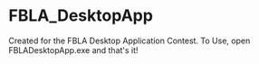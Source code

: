 # FBLA_DesktopApp
Created for the FBLA Desktop Application Contest.
To Use, open FBLADesktopApp.exe and that's it!
